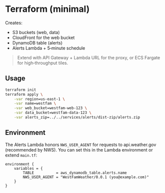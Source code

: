 # Terraform (minimal)
Creates:
- S3 buckets (web, data)
- CloudFront for the web bucket
- DynamoDB table (alerts)
- Alerts Lambda + 5‑minute schedule

> Extend with API Gateway + Lambda URL for the proxy, or ECS Fargate for high‑throughput tiles.

## Usage

```bash
terraform init
terraform apply \
	-var region=us-east-1 \
	-var name=westfam \
	-var web_bucket=westfam-web-123 \
	-var data_bucket=westfam-data-123 \
	-var alerts_zip=../../services/alerts/dist-zip/alerts.zip
```

## Environment

The Alerts Lambda honors `NWS_USER_AGENT` for requests to api.weather.gov (recommended by NWS). You can set this in the Lambda environment or extend `main.tf`:

```hcl
environment {
	variables = {
		TABLE          = aws_dynamodb_table.alerts.name
		NWS_USER_AGENT = "WestFamWeather/0.0.1 (you@example.com)"
	}
}
```
